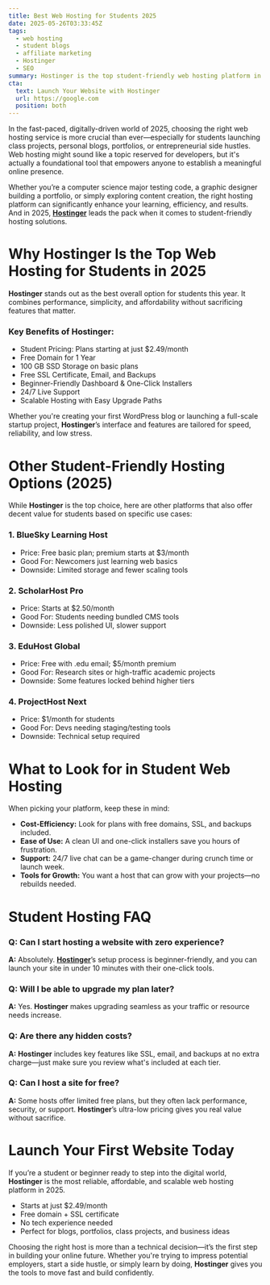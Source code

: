 ```yaml
---
title: Best Web Hosting for Students 2025
date: 2025-05-26T03:33:45Z
tags:
  - web hosting
  - student blogs
  - affiliate marketing
  - Hostinger
  - SEO
summary: Hostinger is the top student-friendly web hosting platform in 2025. Here’s why it dominates and what other solid options exist.
cta:
  text: Launch Your Website with Hostinger
  url: https://google.com
  position: both
---
```


In the fast-paced, digitally-driven world of 2025, choosing the right web hosting service is more crucial than ever—especially for students launching class projects, personal blogs, portfolios, or entrepreneurial side hustles. Web hosting might sound like a topic reserved for developers, but it's actually a foundational tool that empowers anyone to establish a meaningful online presence.

Whether you’re a computer science major testing code, a graphic designer building a portfolio, or simply exploring content creation, the right hosting platform can significantly enhance your learning, efficiency, and results. And in 2025, [**Hostinger**](https://google.com) leads the pack when it comes to student-friendly hosting solutions.

# Why Hostinger Is the Top Web Hosting for Students in 2025

**Hostinger** stands out as the best overall option for students this year. It combines performance, simplicity, and affordability without sacrificing features that matter.

### Key Benefits of Hostinger:

- Student Pricing: Plans starting at just $2.49/month  
- Free Domain for 1 Year  
- 100 GB SSD Storage on basic plans  
- Free SSL Certificate, Email, and Backups  
- Beginner-Friendly Dashboard & One-Click Installers  
- 24/7 Live Support  
- Scalable Hosting with Easy Upgrade Paths

Whether you're creating your first WordPress blog or launching a full-scale startup project, **Hostinger**’s interface and features are tailored for speed, reliability, and low stress.

# Other Student-Friendly Hosting Options (2025)

While **Hostinger** is the top choice, here are other platforms that also offer decent value for students based on specific use cases:

### 1. BlueSky Learning Host
- Price: Free basic plan; premium starts at $3/month  
- Good For: Newcomers just learning web basics  
- Downside: Limited storage and fewer scaling tools

### 2. ScholarHost Pro
- Price: Starts at $2.50/month  
- Good For: Students needing bundled CMS tools  
- Downside: Less polished UI, slower support

### 3. EduHost Global
- Price: Free with .edu email; $5/month premium  
- Good For: Research sites or high-traffic academic projects  
- Downside: Some features locked behind higher tiers

### 4. ProjectHost Next
- Price: $1/month for students  
- Good For: Devs needing staging/testing tools  
- Downside: Technical setup required

# What to Look for in Student Web Hosting

When picking your platform, keep these in mind:

- **Cost-Efficiency:** Look for plans with free domains, SSL, and backups included.  
- **Ease of Use:** A clean UI and one-click installers save you hours of frustration.  
- **Support:** 24/7 live chat can be a game-changer during crunch time or launch week.  
- **Tools for Growth:** You want a host that can grow with your projects—no rebuilds needed.

# Student Hosting FAQ

### Q: Can I start hosting a website with zero experience?  
**A:** Absolutely. [**Hostinger**](https://google.com)’s setup process is beginner-friendly, and you can launch your site in under 10 minutes with their one-click tools.

### Q: Will I be able to upgrade my plan later?  
**A:** Yes. **Hostinger** makes upgrading seamless as your traffic or resource needs increase.

### Q: Are there any hidden costs?  
**A:** **Hostinger** includes key features like SSL, email, and backups at no extra charge—just make sure you review what's included at each tier.

### Q: Can I host a site for free?  
**A:** Some hosts offer limited free plans, but they often lack performance, security, or support. **Hostinger**’s ultra-low pricing gives you real value without sacrifice.

# Launch Your First Website Today

If you’re a student or beginner ready to step into the digital world, **Hostinger** is the most reliable, affordable, and scalable web hosting platform in 2025.

- Starts at just $2.49/month  
- Free domain + SSL certificate  
- No tech experience needed  
- Perfect for blogs, portfolios, class projects, and business ideas

Choosing the right host is more than a technical decision—it’s the first step in building your online future. Whether you're trying to impress potential employers, start a side hustle, or simply learn by doing, **Hostinger** gives you the tools to move fast and build confidently.








